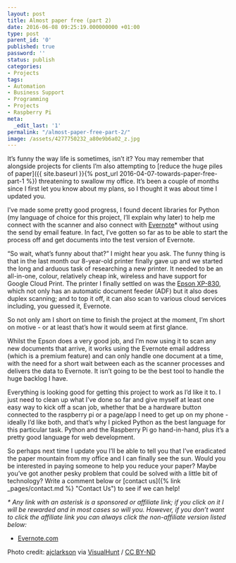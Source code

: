 ```yaml
---
layout: post
title: Almost paper free (part 2)
date: 2016-06-08 09:25:19.000000000 +01:00
type: post
parent_id: '0'
published: true
password: ''
status: publish
categories:
- Projects
tags:
- Automation
- Business Support
- Programming
- Projects
- Raspberry Pi
meta:
  _edit_last: '1'
permalink: "/almost-paper-free-part-2/"
image: /assets/4277750232_a80e9b6a02_z.jpg
---
```

It’s funny the way life is sometimes, isn’t it? You may remember that alongside projects for clients I’m also attempting to [reduce the huge piles of paper]({{ site.baseurl }}{% post_url 2016-04-07-towards-paper-free-part-1 %}) threatening to swallow my office. It’s been a couple of months since I first let you know about my plans, so I thought it was about time I updated you.

<!--more-->

I’ve made some pretty good progress, I found decent libraries for Python (my language of choice for this project, I’ll explain why later) to help me connect with the scanner and also connect with [Evernote](https://evernote.com/upgrade/?tier=premium&amp;origin=ebcc&amp;offer=cc_dlumm)* without using the send by email feature. In fact, I’ve gotten so far as to be able to start the process off and get documents into the test version of Evernote.

“So wait, what’s funny about that?” I might hear you ask. The funny thing is that in the last month our 8-year-old printer finally gave up and we started the long and arduous task of researching a new printer. It needed to be an all-in-one, colour, relatively cheap ink, wireless and have support for Google Cloud Print. The printer I finally settled on was the [Epson XP-830](https://www.epson.co.uk/products/printers/inkjet-printers/consumer/expression-premium-xp-830), which not only has an automatic document feeder (ADF) but it also does duplex scanning; and to top it off, it can also scan to various cloud services including, you guessed it, Evernote.

So not only am I short on time to finish the project at the moment, I’m short on motive - or at least that’s how it would seem at first glance.

Whilst the Epson does a very good job, and I’m now using it to scan any new documents that arrive, it works using the Evernote email address (which is a premium feature) and can only handle one document at a time, with the need for a short wait between each as the scanner processes and delivers the data to Evernote. It isn’t going to be the best tool to handle the huge backlog I have.

Everything is looking good for getting this project to work as I’d like it to. I just need to clean up what I’ve done so far and give myself at least one easy way to kick off a scan job, whether that be a hardware button connected to the raspberry pi or a page/app I need to get up on my phone - ideally I’d like both, and that’s why I picked Python as the best language for this particular task. Python and the Raspberry Pi go hand-in-hand, plus it’s a pretty good language for web development.

So perhaps next time I update you I’ll be able to tell you that I’ve eradicated the paper mountain from my office and I can finally see the sun. Would you be interested in paying someone to help you reduce your paper? Maybe you’ve got another pesky problem that could be solved with a little bit of technology? Write a comment below or [contact us]({% link _pages/contact.md %} "Contact Us") to see if we can help!

_* Any link with an asterisk is a sponsored or affiliate link; if you click on it I will be rewarded and in most cases so will you. However, if you don’t want to click the affiliate link you can always click the non-affiliate version listed below:_

* [Evernote.com](https://evernote.com/)

Photo credit: [ajclarkson](https://www.flickr.com/photos/ajclarkson/4277750232/) via [VisualHunt](https://visualhunt.com/) / [CC BY-ND](http://creativecommons.org/licenses/by-nd/2.0/)
